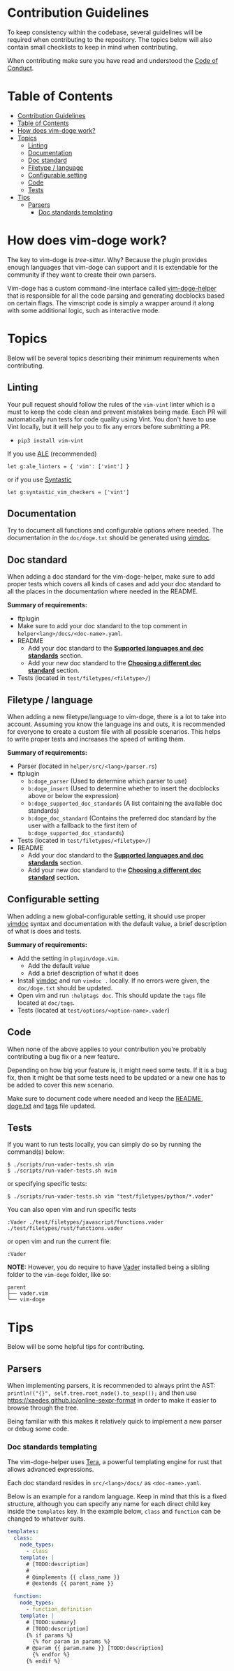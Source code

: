 # Contribution Guidelines

To keep consistency within the codebase, several guidelines will be required
when contributing to the repository. The topics below will also contain small
checklists to keep in mind when contributing.

When contributing make sure you have read and understood the
[Code of Conduct](./CODE_OF_CONDUCT.md).

# Table of Contents

- [Contribution Guidelines](#contribution-guidelines)
- [Table of Contents](#table-of-contents)
- [How does vim-doge work?](#how-does-vim-doge-work)
- [Topics](#topics)
  * [Linting](#linting)
  * [Documentation](#documentation)
  * [Doc standard](#doc-standard)
  * [Filetype / language](#filetype--language)
  * [Configurable setting](#configurable-setting)
  * [Code](#code)
  * [Tests](#tests)
- [Tips](#tips)
  * [Parsers](#parsers)
    + [Doc standards templating](#doc-standards-templating)

# How does vim-doge work?

The key to vim-doge is _tree-sitter_. Why? Because the plugin provides enough
languages that vim-doge can support and it is extendable for the community if
they want to create their own parsers.

Vim-doge has a custom command-line interface called [vim-doge-helper](./helper/)
that is responsible for all the code parsing and generating docblocks based on
certain flags. The vimscript code is simply a wrapper around it along with some
additional logic, such as interactive mode.

# Topics

Below will be several topics describing their minimum requirements when
contributing.

## Linting

Your pull request should follow the rules of the `vim-vint` linter which is a
must to keep the code clean and prevent mistakes being made. Each PR will
automatically run tests for code quality using Vint. You don't have to use Vint
locally, but it will help you to fix any errors before submitting a PR.

- `pip3 install vim-vint`

If you use [ALE](https://github.com/w0rp/ale) (recommended)

```
let g:ale_linters = { 'vim': ['vint'] }
```

or if you use [Syntastic](https://github.com/vim-syntastic/syntastic)

```
let g:syntastic_vim_checkers = ['vint']
```

## Documentation

Try to document all functions and configurable options where needed. The
documentation in the `doc/doge.txt` should be generated using
[vimdoc](https://github.com/google/vimdoc).

## Doc standard

When adding a doc standard for the vim-doge-helper, make sure to add proper
tests which covers all kinds of cases and add your doc standard to all the
places in the documentation where needed in the README.

**Summary of requirements:**

- ftplugin
- Make sure to add your doc standard to the top comment in `helper<lang>/docs/<doc-name>.yaml`.
- README
  - Add your doc standard to the [**Supported languages and doc standards**](https://github.com/kkoomen/vim-doge#supported-languages-and-doc-standards) section.
  - Add your new doc standard to the [**Choosing a different doc standard**](https://github.com/kkoomen/vim-doge#choosing-a-different-doc-standard) section.
- Tests (located in `test/filetypes/<filetype>/`)

## Filetype / language

When adding a new filetype/language to vim-doge, there is a lot to take into
account. Assuming you know the language ins and outs, it is recommended for
everyone to create a custom file with all possible scenarios. This helps to
write proper tests and increases the speed of writing them.

**Summary of requirements:**

- Parser (located in `helper/src/<lang>/parser.rs`)
- ftplugin
  - `b:doge_parser` (Used to determine which parser to use)
  - `b:doge_insert` (Used to determine whether to insert the docblocks above or below the expression)
  - `b:doge_supported_doc_standards` (A list containing the available doc standards)
  - `b:doge_doc_standard` (Contains the preferred doc standard by the user with a fallback to the first item of `b:doge_supported_doc_standards`)
- Tests (located in `test/filetypes/<filetype>/`)
- README
  - Add your doc standard to the [**Supported languages and doc standards**](https://github.com/kkoomen/vim-doge#supported-languages-and-doc-standards) section.
  - Add your new doc standard to the [**Choosing a different doc standard**](https://github.com/kkoomen/vim-doge#choosing-a-different-doc-standard) section.

## Configurable setting

When adding a new global-configurable setting, it should use proper
[vimdoc](https://github.com/google/vimdoc) syntax and documentation with the
default value, a brief description of what is does and tests.

**Summary of requirements:**

- Add the setting in `plugin/doge.vim`.
  - Add the default value
  - Add a brief description of what it does
- Install [vimdoc](https://github.com/google/vimdoc) and run `vimdoc .`
  locally. If no errors were given, the `doc/doge.txt` should be updated.
- Open vim and run `:helptags doc`. This should update the `tags` file located
  at `doc/tags`.
- Tests (located at `test/options/<option-name>.vader`)

## Code

When none of the above applies to your contribution you're probably contributing
a bug fix or a new feature.

Depending on how big your feature is, it might need some tests. If it is a bug
fix, then it might be that some tests need to be updated or a new one has to be
added to cover this new scenario.

Make sure to document code where needed and keep the [README](./README.md),
[doge.txt](./doc/doge.txt) and [tags](./doc/tags) file updated.

## Tests

If you want to run tests locally, you can simply do so by running the command(s)
below:

```
$ ./scripts/run-vader-tests.sh vim
$ ./scripts/run-vader-tests.sh nvim
```

or specifying specific tests:

```
$ ./scripts/run-vader-tests.sh vim "test/filetypes/python/*.vader"
```

You can also open vim and run specific tests

```
:Vader ./test/filetypes/javascript/functions.vader ./test/filetypes/rust/functions.vader
```

or open vim and run the current file:

```
:Vader
```

**NOTE:** However, you do require to have
[Vader](https://github.com/junegunn/vader.vim) installed being a sibling folder
to the `vim-doge` folder, like so:

```
parent
├── vader.vim
└── vim-doge
```

# Tips

Below will be some helpful tips for contributing.

## Parsers

When implementing parsers, it is recommended to always print the AST:
`println!("{}", self.tree.root_node().to_sexp());` and then use
https://xaedes.github.io/online-sexpr-format in order to make it easier to
browse through the tree.

Being familiar with this makes it relatively quick to implement a new parser or
debug some code.


### Doc standards templating

The vim-doge-helper uses [Tera](https://tera.netlify.app/docs), a powerful
templating engine for rust that allows advanced expressions.

Each doc standard resides in `src/<lang>/docs/` as `<doc-name>.yaml`.

Below is an example for a random language. Keep in mind that this is a fixed
structure, although you can specify any name for each direct child key inside
the `templates` key. In the example below, `class` and `function` can be changed
to whatever suits.

```yaml
templates:
  class:
    node_types:
      - class
    template: |
      # [TODO:description]
      #
      # @implements {{ class_name }}
      # @extends {{ parent_name }}

  function:
    node_types:
      - function_definition
    template: |
      # [TODO:summary]
      # [TODO:description]
      {% if params %}
        {% for param in params %}
      # @param {{ param.name }} [TODO:description]
        {% endfor %}
      {% endif %}
